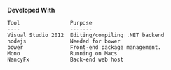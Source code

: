 **Developed With**

    Tool                Purpose
    ----                -------
    Visual Studio 2012  Editing/compiling .NET backend
    nodejs              Needed for bower
    bower               Front-end package management.
    Mono                Running on Macs
    NancyFx             Back-end web host


